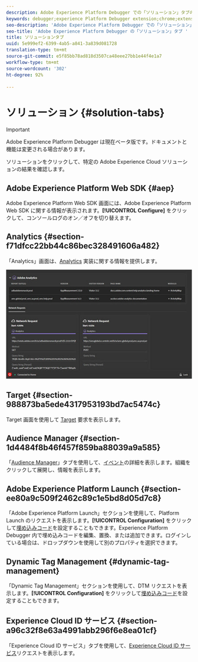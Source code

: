 ```yaml
---
description: Adobe Experience Platform Debugger での「ソリューション」タブの使用
keywords: debugger;experience Platform Debugger extension;chrome;extension;summary;clear;requests;solution;information;analytics;information;ターゲット;オーディエンスマネージャ；media manager;amo;idサービス
seo-description: 'Adobe Experience Platform Debugger での「ソリューション」タブの使用 '
seo-title: 'Adobe Experience Platform Debugger の「ソリューション」タブ '
title: ソリューションタブ
uuid: 5e999ef2-6399-4ab5-a841-3a839d081728
translation-type: tm+mt
source-git-commit: e5f85bb78ad818d3507ca48eee27bb1e44f4e1a7
workflow-type: tm+mt
source-wordcount: '302'
ht-degree: 92%

---
```



# ソリューション {#solution-tabs}

>[!IMPORTANT]
>
>Adobe Experience Platform Debugger は現在ベータ版です。ドキュメントと機能は変更される場合があります。

ソリューションをクリックして、特定の Adobe Experience Cloud ソリューションの結果を確認します。

## Adobe Experience Platform Web SDK {#aep}

Adobe Experience Platform Web SDK 画面には、Adobe Experience Platform Web SDK に関する情報が表示されます。**[!UICONTROL Configure]** をクリックして、コンソールログのオン／オフを切り替えます。

## Analytics {#section-f71dfcc22bb44c86bec328491606a482}

「Analytics」画面は、[Analytics](https://docs.adobe.com/content/help/ja-JP/analytics/landing/home.html) 実装に関する情報を提供します。

![](assets/analytics.jpg)

## Target {#section-988873ba5ede4317953193bd7ac5474c}

Target 画面を使用して [Target](https://docs.adobe.com/content/help/ja-JP/target/using/target-home.html) 要求<!-- or [Mbox Trace](https://docs.adobe.com/content/help/en/target/using/activities/troubleshoot-activities/content-trouble.html) response details-->を表示します。

## Audience Manager {#section-1d4484f8b46f457f859ba88039a9a585}

「[Audience Manager](https://docs.adobe.com/content/help/ja-JP/audience-manager/user-guide/aam-home.html)」タブを使用して、[イベント](https://docs.adobe.com/content/help/ja-JP/audience-manager/user-guide/api-and-sdk-code/dcs/dcs-event-calls/dcs-event-calls.html)の詳細を表示します。組織をクリックして展開し、情報を表示します。

## Adobe Experience Platform Launch {#section-ee80a9c509f2462c89c1e5bd8d05d7c8}

「Adobe Experience Platform Launch」セクションを使用して、Platform Launch のリクエストを表示します。**[!UICONTROL Configuration]** をクリックして[埋め込みコード](https://docs.adobe.com/content/help/ja-JP/launch/using/reference/upgrade/link-dtm-embed-code.html)を設定することもできます。Experience Platform Debugger 内で埋め込みコードを編集、置換、または追加できます。ログインしている場合は、ドロップダウンを使用して別のプロパティを選択できます。

## Dynamic Tag Management {#dynamic-tag-management}

「Dynamic Tag Management」セクションを使用して、DTM リクエストを表示します。**[!UICONTROL Configuration]** をクリックして[埋め込みコード](https://docs.adobe.com/content/help/ja-JP/dtm/using/client-side/code.html)を設定することもできます。

## Experience Cloud ID サービス {#section-a96c32f8e63a4991abb296f6e8ea01cf}

「Experience Cloud ID サービス」タブを使用して、[Experience Cloud ID サービス](https://docs.adobe.com/content/help/ja-JP/id-service/using/home.html)リクエストを表示します。